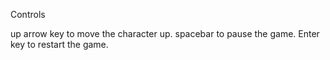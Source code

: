Controls

up arrow key to move the character up.
spacebar to pause the game.
Enter key to restart the game.
